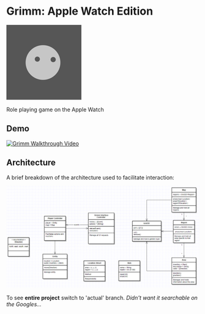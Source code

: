 Grimm: Apple Watch Edition
==========================
![Icon](Documentation/Pictures/icon_1.png)

Role playing game on the Apple Watch

Demo
----

[![Grimm Walkthrough Video](https://img.youtube.com/vi/tnECVDlUqVs/0.jpg)](https://youtu.be/tnECVDlUqVs)

Architecture
------------
A brief breakdown of the architecture used to facilitate interaction:

![Architecture](Documentation/Pictures/grimm_arch.png)

To see **entire project** switch to 'actual' branch. *Didn't want it searchable on the Googles...*
